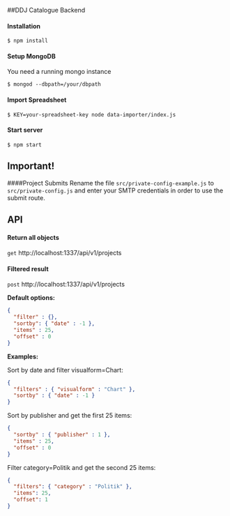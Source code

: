 ##DDJ Catalogue Backend

#### Installation
```
$ npm install
```

#### Setup MongoDB
You need a running mongo instance
```
$ mongod --dbpath=/your/dbpath
```

#### Import Spreadsheet
```
$ KEY=your-spreadsheet-key node data-importer/index.js
```

#### Start server
```
$ npm start
```

## Important! 
####Project Submits
Rename the file `src/private-config-example.js` to `src/private-config.js` and enter your SMTP credentials in order to use the submit route.


## API

#### Return all objects

`get` http://localhost:1337/api/v1/projects

#### Filtered result

`post` http://localhost:1337/api/v1/projects

**Default options:**

```json
{
  "filter" : {},
  "sortby": { "date" : -1 }, 
  "items" : 25, 
  "offset" : 0
}
```

**Examples:**

Sort by date and filter visualform=Chart:
```json
{ 
  "filters" : { "visualform" : "Chart" }, 
  "sortby" : { "date" : -1 }  
}
```

Sort by publisher and get the first 25 items:
```json
{ 
  "sortby" : { "publisher" : 1 }, 
  "items" : 25, 
  "offset" : 0  
}
```

Filter category=Politik and get the second 25 items:
```json
{ 
  "filters": { "category" : "Politik" }, 
  "items": 25, 
  "offset": 1  
}
```

